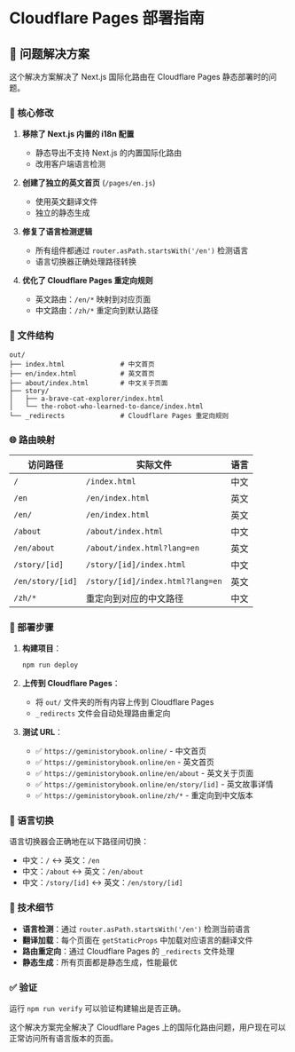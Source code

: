 # Cloudflare Pages 部署指南

## 🎯 问题解决方案

这个解决方案解决了 Next.js 国际化路由在 Cloudflare Pages 静态部署时的问题。

### 🔧 核心修改

1. **移除了 Next.js 内置的 i18n 配置**
   - 静态导出不支持 Next.js 的内置国际化路由
   - 改用客户端语言检测

2. **创建了独立的英文首页** (`/pages/en.js`)
   - 使用英文翻译文件
   - 独立的静态生成

3. **修复了语言检测逻辑**
   - 所有组件都通过 `router.asPath.startsWith('/en')` 检测语言
   - 语言切换器正确处理路径转换

4. **优化了 Cloudflare Pages 重定向规则**
   - 英文路由：`/en/*` 映射到对应页面
   - 中文路由：`/zh/*` 重定向到默认路径

### 📁 文件结构

```
out/
├── index.html              # 中文首页
├── en/index.html           # 英文首页
├── about/index.html        # 中文关于页面
├── story/
│   ├── a-brave-cat-explorer/index.html
│   └── the-robot-who-learned-to-dance/index.html
└── _redirects              # Cloudflare Pages 重定向规则
```

### 🌐 路由映射

| 访问路径 | 实际文件 | 语言 |
|---------|---------|------|
| `/` | `/index.html` | 中文 |
| `/en` | `/en/index.html` | 英文 |
| `/en/` | `/en/index.html` | 英文 |
| `/about` | `/about/index.html` | 中文 |
| `/en/about` | `/about/index.html?lang=en` | 英文 |
| `/story/[id]` | `/story/[id]/index.html` | 中文 |
| `/en/story/[id]` | `/story/[id]/index.html?lang=en` | 英文 |
| `/zh/*` | 重定向到对应的中文路径 | 中文 |

### 🚀 部署步骤

1. **构建项目**：
   ```bash
   npm run deploy
   ```

2. **上传到 Cloudflare Pages**：
   - 将 `out/` 文件夹的所有内容上传到 Cloudflare Pages
   - `_redirects` 文件会自动处理路由重定向

3. **测试 URL**：
   - ✅ `https://geministorybook.online/` - 中文首页
   - ✅ `https://geministorybook.online/en` - 英文首页
   - ✅ `https://geministorybook.online/en/about` - 英文关于页面
   - ✅ `https://geministorybook.online/en/story/[id]` - 英文故事详情
   - ✅ `https://geministorybook.online/zh/*` - 重定向到中文版本

### 🔄 语言切换

语言切换器会正确地在以下路径间切换：
- 中文：`/` ↔ 英文：`/en`
- 中文：`/about` ↔ 英文：`/en/about`
- 中文：`/story/[id]` ↔ 英文：`/en/story/[id]`

### 📝 技术细节

- **语言检测**：通过 `router.asPath.startsWith('/en')` 检测当前语言
- **翻译加载**：每个页面在 `getStaticProps` 中加载对应语言的翻译文件
- **路由重定向**：通过 Cloudflare Pages 的 `_redirects` 文件处理
- **静态生成**：所有页面都是静态生成，性能最优

### ✅ 验证

运行 `npm run verify` 可以验证构建输出是否正确。

这个解决方案完全解决了 Cloudflare Pages 上的国际化路由问题，用户现在可以正常访问所有语言版本的页面。